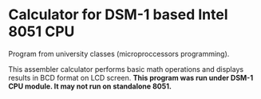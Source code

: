 # Calculator for DSM-1 based Intel 8051 CPU

Program from university classes (microproccessors programming).

This assembler calculator performs basic math operations and displays results in BCD format on LCD screen. **This program was run under DSM-1 CPU module. It may not run on standalone 8051.**
